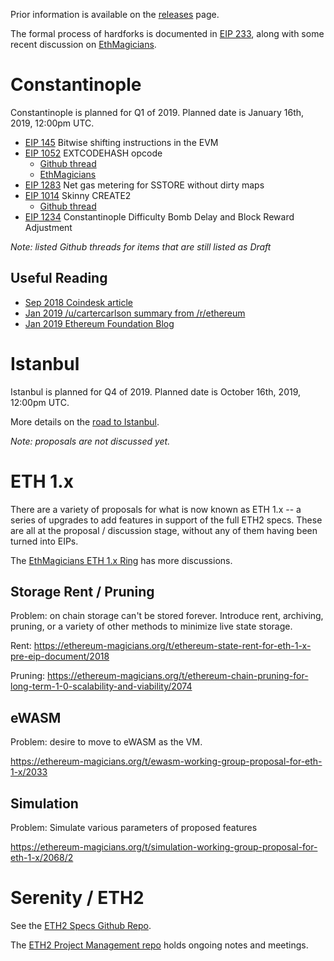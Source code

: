 <!-- TITLE: Roadmap -->
<!-- SUBTITLE: Ethereum Roadmap, including links to ETH 1.x and ETH2 / Serenity -->

Prior information is available on the [releases](/releases) page.

The formal process of hardforks is documented in [EIP 233](https://eips.ethereum.org/EIPS/eip-233), along with some recent discussion on [EthMagicians](https://ethereum-magicians.org/t/eep-5-ethereum-hardfork-process-request-for-collaboration/2305).

# Constantinople
Constantinople is planned for Q1 of 2019. Planned date is January 16th, 2019, 12:00pm UTC.

* [EIP 145](https://eips.ethereum.org/EIPS/eip-145) Bitwise shifting instructions in the EVM
* [EIP 1052](https://eips.ethereum.org/EIPS/eip-1052) EXTCODEHASH opcode
	* [Github thread](https://github.com/ethereum/EIPs/pull/1226)
	* [EthMagicians](https://ethereum-magicians.org/t/eip-1052-extcodehash-opcode/262)
* [EIP 1283](https://eips.ethereum.org/EIPS/eip-1283) Net gas metering for SSTORE without dirty maps
* [EIP 1014](https://eips.ethereum.org/EIPS/eip-1014) Skinny CREATE2
	* [Github thread](https://github.com/ethereum/EIPs/pull/1014)
* [EIP 1234](https://eips.ethereum.org/EIPS/eip-1234) Constantinople Difficulty Bomb Delay and Block Reward Adjustment

_Note: listed Github threads for items that are still listed as Draft_

## Useful Reading
* [Sep 2018 Coindesk article](https://www.coindesk.com/constantinople-ahead-what-you-need-to-know-about-ethereums-big-upgrade)
* [Jan 2019 /u/cartercarlson summary from /r/ethereum](https://www.reddit.com/r/ethereum/comments/abv70c/heres_a_summary_of_the_constantinople_update/)
* [Jan 2019 Ethereum Foundation Blog](https://blog.ethereum.org/2019/01/11/ethereum-constantinople-upgrade-announcement/)

# Istanbul
Istanbul is planned for Q4 of 2019. Planned date is October 16th, 2019, 12:00pm UTC.

More details on the [road to Istanbul](/roadmap/istanbul).

_Note: proposals are not discussed yet._
# ETH 1.x
There are a variety of proposals for what is now known as ETH 1.x -- a series of upgrades to add features in support of the full ETH2 specs. These are all at the proposal / discussion stage, without any of them having been turned into EIPs.

The [EthMagicians ETH 1.x Ring](https://ethereum-magicians.org/c/working-groups/ethereum-1-x-ring) has more discussions.

## Storage Rent / Pruning

Problem: on chain storage can't be stored forever. Introduce rent, archiving, pruning, or a variety of other methods to minimize live state storage.

Rent:
https://ethereum-magicians.org/t/ethereum-state-rent-for-eth-1-x-pre-eip-document/2018

Pruning:
https://ethereum-magicians.org/t/ethereum-chain-pruning-for-long-term-1-0-scalability-and-viability/2074

## eWASM
Problem: desire to move to eWASM as the VM.

https://ethereum-magicians.org/t/ewasm-working-group-proposal-for-eth-1-x/2033

## Simulation
Problem: Simulate various parameters of proposed features

https://ethereum-magicians.org/t/simulation-working-group-proposal-for-eth-1-x/2068/2
# Serenity / ETH2
See the [ETH2 Specs Github Repo](https://github.com/ethereum/eth2.0-specs).

The [ETH2 Project Management repo](https://github.com/ethereum/eth2.0-pm) holds ongoing notes and meetings.

